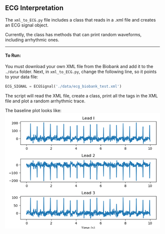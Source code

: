 ## ECG Interpretation

The `xml_to_ECG.py` file includes a class that reads in a .xml file and creates an ECG signal object.

Currently, the class has methods that can print random waveforms, including arrhythmic ones. 

---

#### To Run:
You must download your own XML file from the Biobank and add it to the `./data` folder. Next, in `xml_to_ECG.py`, change the following line, so it points to your data file:

```py
ECG_SIGNAL = ECGSignal('./data/ecg_biobank_test.xml')
```

The script will read the XML file, create a class, print all the tags in the XML file and plot a random arrhythmic trace. 

The baseline plot looks like:
![ECG Traces](./ECG_example_trace.png)
